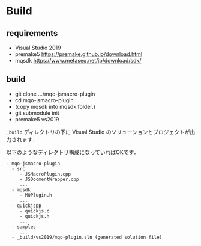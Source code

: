 
# Build

## requirements

- Visual Studio 2019
- premake5 https://premake.github.io/download.html
- mqsdk https://www.metaseq.net/jp/download/sdk/

## build

- git clone .../mqo-jsmacro-plugin
- cd mqo-jsmacro-plugin
- (copy mqsdk into mqsdk folder.)
- git submodule init
- premake5 vs2019

`_build` ディレクトリの下に Visual Studio のソリューションとプロジェクトが出力されます．

以下のようなディレクトリ構成になっていればOKです．

```
- mqo-jsmacro-plugin
  - src
     - JSMacroPlugin.cpp
     - JSDocmentWrapper.cpp
     ...
  - mqsdk
     - MQPlugin.h
     ...
  - quickjspp
     - quickjs.c
     - quickjs.h
     ...
  - samples
     ...
  - _build/vs2019/mqo-plugin.sln (generated solution file)
```
